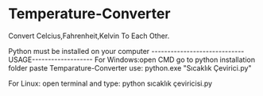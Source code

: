 # Temperature-Converter
Convert Celcius,Fahrenheit,Kelvin To Each Other.

Python must be installed on your computer
-----------------------------USAGE-------------------
For Windows:open CMD
go to python installation folder paste Temparature-Converter 
use: python.exe "Sıcaklık Çevirici.py"

For Linux:
open terminal and type: python sıcaklık çeviricisi.py
